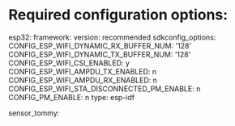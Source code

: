 # Required configuration options:
esp32:
  framework:
    version: recommended
    sdkconfig_options:
      CONFIG_ESP_WIFI_DYNAMIC_RX_BUFFER_NUM: '128'
      CONFIG_ESP_WIFI_DYNAMIC_TX_BUFFER_NUM: '128'
      CONFIG_ESP_WIFI_CSI_ENABLED: y
      CONFIG_ESP_WIFI_AMPDU_TX_ENABLED: n
      CONFIG_ESP_WIFI_AMPDU_RX_ENABLED: n
      CONFIG_ESP_WIFI_STA_DISCONNECTED_PM_ENABLE: n
      CONFIG_PM_ENABLE: n
    type: esp-idf
    
sensor_tommy: